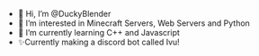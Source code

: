 - 👋 Hi, I’m @DuckyBlender
- 👀 I’m interested in Minecraft Servers, Web Servers and Python
- 🌱 I’m currently learning C++ and Javascript
- ✨Currently making a discord bot called Ivu!

<!---
DuckyBlender/DuckyBlender is a ✨ special ✨ repository because its `README.md` (this file) appears on your GitHub profile.
You can click the Preview link to take a look at your changes.
--->
